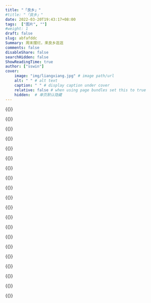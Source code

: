 ```yaml
---
title: "「良乡」"
#title: "「良乡」"
date: 2022-03-20T19:43:17+08:00
tags:  ["图片", ""]
#weight: 1
draft: false
slug: abfafddc
Summary: 周末摆烂，来良乡逛逛
comments: false
disableShare: false
searchHidden: false
ShowReadingTime: true
author: ["sswin"]
cover:
    image: "img/liangxiang.jpg" # image path/url
    alt: " " # alt text
    caption: " " # display caption under cover
    relative: false # when using page bundles set this to true
    hidden:  # 单页默认隐藏
---
```


{{<img2 src="00.jpg" title="">}}

{{<img2 src="01.jpg" title="">}}

{{<img2 src="02-2.jpg" title="">}}

{{<img2 src="03.jpg" title="">}}

{{<img2 src="05.jpg" title="">}}

{{<img2 src="06.jpg" title="">}}

{{<img2 src="07.jpg" title="">}}

{{<img2 src="11.jpg" title="">}}

{{<img2 src="12.jpg" title="">}}

{{<img2 src="13.jpg" title="">}}

{{<img2 src="15.jpg" title="">}}

{{<img2 src="17.jpg" title="">}}

{{<img2 src="19.jpg" title="">}}

{{<img2 src="20.jpg" title="">}}

{{<img2 src="23.jpg" title="">}}

{{<img2 src="25.jpg" title="">}}

{{<img2 src="26.jpg" title="">}}

{{<img2 src="27.jpg" title="">}}

{{<img2 src="28.jpg" title="">}}

{{<img2 src="29.jpg" title="">}}
